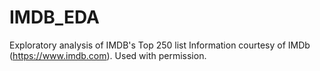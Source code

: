 # IMDB_EDA
Exploratory analysis of IMDB's Top 250 list
Information courtesy of IMDb (https://www.imdb.com).
Used with permission.
